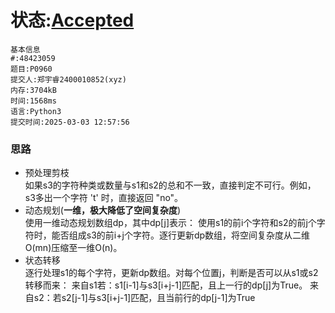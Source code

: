 # 状态:[Accepted](http://dsbpython.openjudge.cn/dspythonbook/solution/48423059/)
```
基本信息
#:48423059
题目:P0960
提交人:郑宇睿2400010852(xyz)
内存:3704kB
时间:1568ms
语言:Python3
提交时间:2025-03-03 12:57:56
```

### 思路
- 预处理剪枝  
   如果s3的字符种类或数量与s1和s2的总和不一致，直接判定不可行。例如，s3多出一个字符 't' 时，直接返回 "no"。
- 动态规划(**一维，极大降低了空间复杂度**)   
  使用一维动态规划数组dp，其中dp[j]表示：
  使用s1的前i个字符和s2的前j个字符时，能否组成s3的前i+j个字符。逐行更新dp数组，将空间复杂度从二维O(mn)压缩至一维O(n)。
- 状态转移  
 逐行处理s1的每个字符，更新dp数组。对每个位置j，判断是否可以从s1或s2转移而来：
 来自s1若：s1[i-1]与s3[i+j-1]匹配，且上一行的dp[j]为True。
 来自s2：若s2[j-1]与s3[i+j-1]匹配，且当前行的dp[j-1]为True

